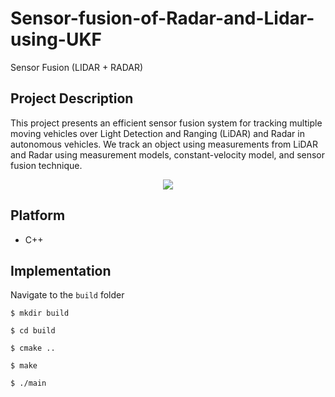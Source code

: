 # Sensor-fusion-of-Radar-and-Lidar-using-UKF
Sensor Fusion (LIDAR + RADAR)

## Project Description
This project presents an efficient sensor fusion system for tracking multiple moving vehicles over Light Detection and Ranging (LiDAR) and Radar in autonomous vehicles.
We track an object using measurements from LiDAR and Radar using measurement models, constant-velocity model, and sensor fusion technique.


<p align="center">
  <img src="/Media/map3.jpg" />
</p>

## Platform
* C++

## Implementation
 
Navigate to the ```build``` folder

```$ mkdir build```

```$ cd build```

```$ cmake ..```

```$ make ```

```$ ./main ``` 

